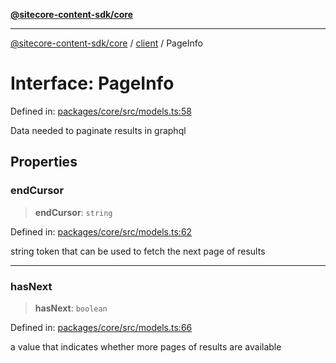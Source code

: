 [**@sitecore-content-sdk/core**](../../README.md)

***

[@sitecore-content-sdk/core](../../README.md) / [client](../README.md) / PageInfo

# Interface: PageInfo

Defined in: [packages/core/src/models.ts:58](https://github.com/Sitecore/content-sdk/blob/49730513e5708f82afd41a071847a7598aa586bb/packages/core/src/models.ts#L58)

Data needed to paginate results in graphql

## Properties

### endCursor

> **endCursor**: `string`

Defined in: [packages/core/src/models.ts:62](https://github.com/Sitecore/content-sdk/blob/49730513e5708f82afd41a071847a7598aa586bb/packages/core/src/models.ts#L62)

string token that can be used to fetch the next page of results

***

### hasNext

> **hasNext**: `boolean`

Defined in: [packages/core/src/models.ts:66](https://github.com/Sitecore/content-sdk/blob/49730513e5708f82afd41a071847a7598aa586bb/packages/core/src/models.ts#L66)

a value that indicates whether more pages of results are available
